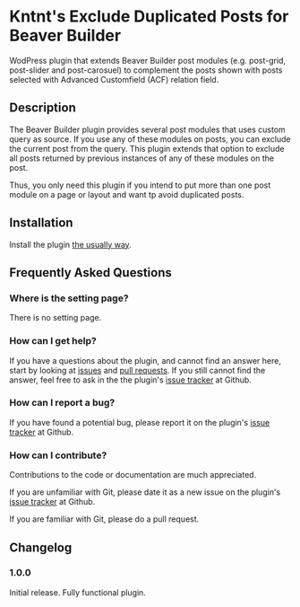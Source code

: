 # Kntnt's Exclude Duplicated Posts for Beaver Builder

WodPress plugin that extends Beaver Builder post modules (e.g. post-grid, post-slider and post-carosuel) to complement the posts shown with posts selected with Advanced Customfield (ACF) relation field.

## Description

The Beaver Builder plugin provides several post modules that uses custom query as source. If you use any of these modules on posts, you can exclude the current post from the query. This plugin extends that option to exclude all posts returned by previous instances of any of these modules on the post.

Thus, you only need this plugin if you intend to put more than one post module on a page or layout and want tp avoid duplicated posts.

## Installation

Install the plugin [the usually way](https://codex.wordpress.org/Managing_Plugins#Installing_Plugins).

## Frequently Asked Questions

### Where is the setting page?

There is no setting page.

### How can I get help?

If you have a questions about the plugin, and cannot find an answer here, start by looking at [issues](https://github.com/Kntnt/kntnt-bb-loop-excluder/issues) and [pull requests](https://github.com/Kntnt/kntnt-bb-loop-excluder/pulls). If you still cannot find the answer, feel free to ask in the the plugin's [issue tracker](https://github.com/Kntnt/kntnt-bb-loop-excluder/issues) at Github.

### How can I report a bug?

If you have found a potential bug, please report it on the plugin's [issue tracker](https://github.com/Kntnt/kntnt-bb-loop-excluder/issues) at Github.

### How can I contribute?

Contributions to the code or documentation are much appreciated.

If you are unfamiliar with Git, please date it as a new issue on the plugin's [issue tracker](https://github.com/Kntnt/kntnt-bb-loop-excluder/issues) at Github.

If you are familiar with Git, please do a pull request.

## Changelog

### 1.0.0

Initial release. Fully functional plugin.
